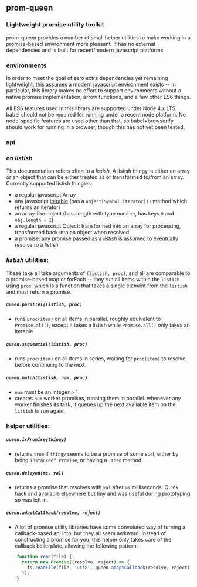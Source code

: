 ## prom-queen
### Lightweight promise utility toolkit

prom-queen provides a number of small helper utilities to make working in a promise-based environment more pleasant. It has no external dependencies and is built for recent/modern javascript platforms.

### environments

In order to meet the goal of zero extra dependencies yet remaining lightweight, this assumes a modern javascript environment exists -- In particular, this library makes no effort to support environments without a native promise implementation, arrow functions, and a few other ES6 things.

All ES6 features used in this library are supported under Node 4.x LTS; babel should not be required for running under a recent node platform. No node-specific features are used other than that, so babel+browserify should work for running in a browser, though this has not yet been tested.

### api

### on _listish_

This documentation refers often to a _listish_. A listish thingy is either an array or an object that can be either treated as or transformed to/from an array. Currently supported listish thingies:

  * a regular javascript Array
  * any javascript [iterable](https://developer.mozilla.org/en-US/docs/Web/JavaScript/Reference/Iteration_protocols) (has a `object[Symbol.iterator]()` method which returns an iterator)
  * an array-like object (has .length with type number, has keys `0` and `obj.length - 1`)
  * a regular javascript Object: transformed into an array for processing, transformed back into an object when resolved
  * a promise: any promise passed as a _listish_ is assumed to eventually resolve to a _listish_

### _listish_ utilities:

These take all take arguments of `(listish, proc)`, and all are comparable to a promise-based map or forEach -- they run all items within the `listish` using `proc`, which is a function that takes a single element from the `listish` and must return a promise.

##### `queen.parallel(listish, proc)`
  * runs `proc(item)` on all items in parallel, roughly equivalent to `Promise.all()`, except it takes a listish while `Promise.all()` only takes an iterable

##### `queen.sequential(listish, proc)`
  * runs `proc(item)` on all items in series, waiting for `proc(item)` to resolve before continuing to the next.

##### `queen.batch(listish, num, proc)`
  * `num` must be an integer > 1
  * creates `num` worker promises, running them in parallel. whenever any worker finishes its task, it queues up the next available item on the `listish` to run again.

### helper utilities:

##### `queen.isPromise(thingy)`
  * returns `true` if `thingy` seems to be a promise of some sort, either by being `instanceof Promise`, or having a `.then` method

##### `queen.delayed(ms, val)`
  * returns a promise that resolves with `val` after `ms` milliseconds. Quick hack and available elsewhere but tiny and was useful during prototyping so was left in.

##### `queen.adaptCallback(resolve, reject)`
  * A lot of promise utility libraries have some convoluted way of turning a callback-based api into, but they all seem awkward. Instead of constructing a promise for you, this helper only takes care of the callback boilerplate, allowing the following pattern:
```javascript
    function read(file) {
      return new Promise((resolve, reject) => {
        fs.readFile(file, 'utf8', queen.adaptCallback(resolve, reject));
      });
    }
```
